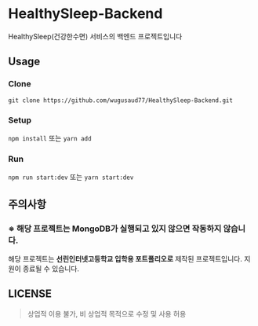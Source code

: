 # HealthySleep-Backend



HealthySleep(건강한수면) 서비스의 백엔드 프로젝트입니다<br/>

## Usage
### Clone
`git clone https://github.com/wugusaud77/HealthySleep-Backend.git`
### Setup
`npm install` 또는 `yarn add`
### Run
`npm run start:dev` 또는 `yarn start:dev`

## 주의사항
### ※ 해당 프로젝트는 MongoDB가 실행되고 있지 않으면 작동하지 않습니다.
해당 프로젝트는 **선린인터넷고등학교 입학용 포트폴리오로** 제작된 프로젝트입니다. 지원이 종료될 수 있습니다.

## LICENSE

> 상업적 이용 불가, 비 상업적 목적으로 수정 및 사용 허용

